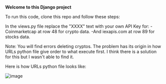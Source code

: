 **Welcome to this Django project**


To run this code, clone this repo and follow these steps:

In the views.py file replace the "XXXX" text with your own API Key for:
-Coinmarketcap at row 48 for crypto data.
-And iexapis.com at row 89 for stocks data.

Note: You will find errors deleting cryptos. The problem has its origin in how URLs python file give order to what execute first. I think there is a solution for this but I wasn't able to find it. 

Here is how URLs python file looks like:

![image](https://user-images.githubusercontent.com/22822405/193573289-4ed4aad6-8585-41ae-8542-8f40d08a27b2.png)


